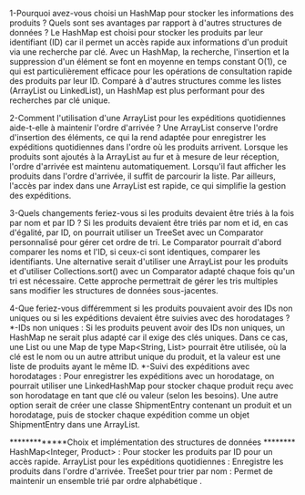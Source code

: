 1-Pourquoi avez-vous choisi un HashMap pour stocker les informations des produits ? Quels sont ses avantages par rapport à d'autres structures de données ?
      Le HashMap est choisi pour stocker les produits par leur identifiant (ID) car il permet un accès rapide aux informations d'un produit via une recherche par clé.
Avec un HashMap, la recherche, l'insertion et la suppression d'un élément se font en moyenne en temps constant O(1), ce qui est particulièrement efficace pour 
les opérations de consultation rapide des produits par leur ID. Comparé à d'autres structures comme les listes (ArrayList ou LinkedList), 
un HashMap est plus performant pour des recherches par clé unique.

2-Comment l'utilisation d'une ArrayList pour les expéditions quotidiennes aide-t-elle à maintenir l'ordre d'arrivée ?
      Une ArrayList conserve l'ordre d'insertion des éléments, ce qui la rend adaptée pour enregistrer les expéditions quotidiennes dans l'ordre où les produits arrivent.
Lorsque les produits sont ajoutés à la ArrayList au fur et à mesure de leur réception, l'ordre d'arrivée est maintenu automatiquement. 
Lorsqu'il faut afficher les produits dans l'ordre d'arrivée, il suffit de parcourir la liste. Par ailleurs, l'accès par index dans une ArrayList est rapide, 
ce qui simplifie la gestion des expéditions.

3-Quels changements feriez-vous si les produits devaient être triés à la fois par nom et par ID ?
Si les produits devaient être triés par nom et id, en cas d'égalité, par ID, on pourrait utiliser un TreeSet avec un Comparator personnalisé pour gérer cet ordre de tri.
Le Comparator pourrait d'abord comparer les noms et l'ID, si ceux-ci sont identiques, comparer les identifiants. Une alternative serait d'utiliser
une ArrayList pour les produits et d'utiliser Collections.sort() avec un Comparator adapté chaque fois qu'un tri est nécessaire. Cette approche permettrait
de gérer les tris multiples sans modifier les structures de données sous-jacentes.

4-Que feriez-vous différemment si les produits pouvaient avoir des IDs non uniques ou si les expéditions devaient être suivies avec des horodatages ?
*-IDs non uniques : Si les produits peuvent avoir des IDs non uniques, un HashMap ne serait plus adapté car il exige des clés uniques.
Dans ce cas, une List ou une Map de type Map<String, List<Product>> pourrait être utilisée, où la clé est le nom ou un autre attribut unique du produit, 
et la valeur est une liste de produits ayant le même ID.
*-Suivi des expéditions avec horodatages : Pour enregistrer les expéditions avec un horodatage, on pourrait utiliser une LinkedHashMap pour stocker
chaque produit reçu avec son horodatage en tant que clé ou valeur (selon les besoins). Une autre option serait de créer une classe ShipmentEntry contenant un produit
et un horodatage, puis de stocker chaque expédition comme un objet ShipmentEntry dans une ArrayList.

*************Choix et implémentation des structures de données ********
HashMap<Integer, Product> : Pour stocker les produits par ID pour un accès rapide.
ArrayList<Product> pour les expéditions quotidiennes : Enregistre les produits dans l'ordre d'arrivée.
TreeSet<Product> pour trier par nom : Permet de maintenir un ensemble trié par ordre alphabétique .
